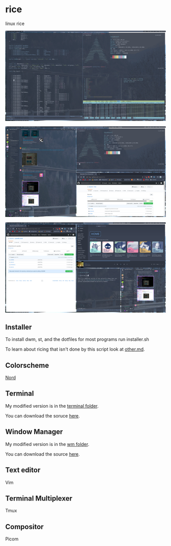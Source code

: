 # rice
linux rice

[![](resources/tmux.jpg?raw=true)](resources/tmux.png?raw=true)

[![](resources/windows.jpg?raw=true)](resources/windows.png?raw=true)

[![](resources/fibonacci.jpg?raw=true)](resources/fibonacci.png?raw=true)

## Installer

To install dwm, st, and the dotfiles for most programs run installer.sh

To learn about ricing that isn't done by this script look at [other.md](https://github.com/depsterr/rice/tree/master/other.md).

## Colorscheme

[Nord](https://www.nordtheme.com/)

## Terminal

My modified version is in the [terminal folder](https://github.com/depsterr/rice/tree/master/terminal/st).

You can download the soruce [here](http://st.suckless.org/).

## Window Manager

My modified version is in the [wm folder](https://github.com/depsterr/rice/tree/master/wm/dwm).

You can download the source [here](http://dwm.suckless.org/).

## Text editor

Vim

## Terminal Multiplexer

Tmux

## Compositor

Picom

